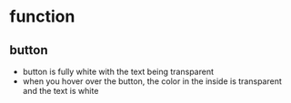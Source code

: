 # function

## button

- button is fully white with the text being transparent
- when you hover over the button, the color in the inside is transparent and the text is white